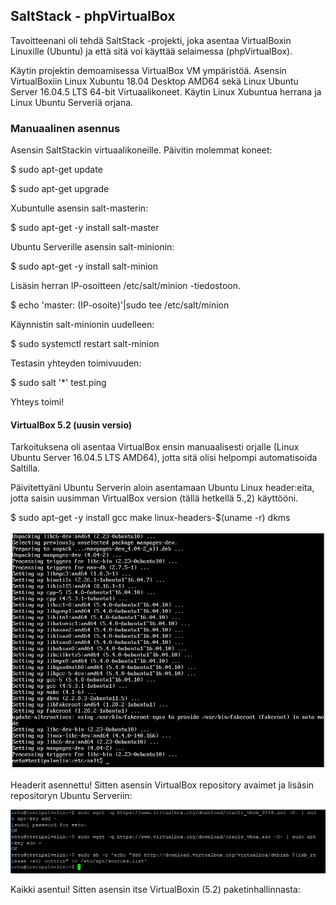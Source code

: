 ## SaltStack - phpVirtualBox

Tavoitteenani oli tehdä SaltStack -projekti, joka asentaa VirtualBoxin Linuxille (Ubuntu) ja että sitä voi käyttää selaimessa (phpVirtualBox).

Käytin projektin demoamisessa VirtualBox VM ympäristöä. Asensin VirtualBoxiin Linux Xubuntu 18.04 Desktop AMD64 sekä Linux Ubuntu Server 16.04.5 LTS 64-bit Virtuaalikoneet. Käytin Linux Xubuntua herrana ja Linux Ubuntu Serveriä orjana.

### Manuaalinen asennus

Asensin SaltStackin virtuaalikoneille. Päivitin molemmat koneet:

$ sudo apt-get update

$ sudo apt-get upgrade

Xubuntulle asensin salt-masterin:

$ sudo apt-get -y install salt-master

Ubuntu Serverille asensin salt-minionin:

$ sudo apt-get -y install salt-minion

Lisäsin herran IP-osoitteen /etc/salt/minion -tiedostoon.

$ echo 'master: (IP-osoite)'|sudo tee /etc/salt/minion

Käynnistin salt-minionin uudelleen:

$ sudo systemctl restart salt-minion

Testasin yhteyden toimivuuden:

$ sudo salt '*' test.ping

Yhteys toimi!

#### VirtualBox 5.2 (uusin versio)

Tarkoituksena oli asentaa VirtualBox ensin manuaalisesti orjalle (Linux Ubuntu Server 16.04.5 LTS AMD64), jotta sitä olisi helpompi automatisoida Saltilla.

Päivitettyäni Ubuntu Serverin aloin asentamaan Ubuntu Linux header:eita, jotta saisin uusimman VirtualBox version (tällä hetkellä 5.,2) käyttööni.

$ sudo apt-get -y install gcc make linux-headers-$(uname -r) dkms

![ubuntu-linux-headers](https://github.com/Eetu95/Palvelinten-hallinta-ict4tn022-3004/blob/master/miniprojektin%20kuvakaappaukset/1.PNG?raw=true)

Headerit asennettu! Sitten asensin VirtualBox repository avaimet ja lisäsin repositoryn Ubuntu Serveriin:

![](https://github.com/Eetu95/Palvelinten-hallinta-ict4tn022-3004/blob/master/miniprojektin%20kuvakaappaukset/2.PNG?raw=true)

Kaikki asentui! Sitten asensin itse VirtualBoxin (5.2) paketinhallinnasta:




